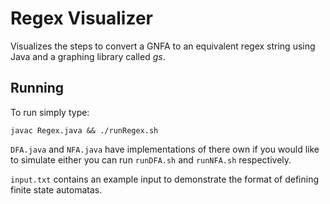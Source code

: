 # Regex Visualizer
Visualizes the steps to convert a GNFA to an equivalent regex string using Java and a graphing library called *gs*.

## Running
To run simply type:

```
javac Regex.java && ./runRegex.sh
```

`DFA.java` and `NFA.java` have implementations of there own if you would like to simulate either you can run `runDFA.sh` and `runNFA.sh` respectively.

`input.txt` contains an example input to demonstrate the format of defining finite state automatas.
